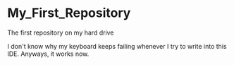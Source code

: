 # My_First_Repository
The first repository on my hard drive

I don't know why my keyboard keeps failing whenever I try to write into this IDE.
Anyways, it works now. 